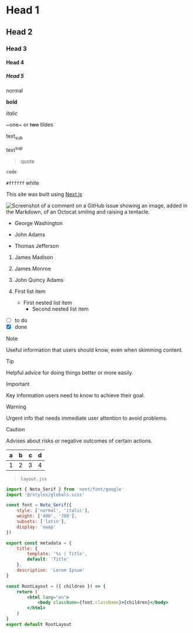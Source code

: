 <!-- const metadata = { title: "Guide", tags: ["guide", "template"] } -->

# Head 1
## Head 2
### Head 3
#### Head 4
##### Head 5

normal

**bold**

*italic*

~one~ or ~~two~~ tildes

text<sub>sub</sub>

text<sup>sup</sup>

> quote

`code`

`#ffffff` white

This site was built using [Next.js](https://nextjs.org/)

![Screenshot of a comment on a GitHub issue showing an image, added in the Markdown, of an Octocat smiling and raising a tentacle.](https://myoctocat.com/assets/images/base-octocat.svg)

- George Washington
* John Adams
+ Thomas Jefferson

1. James Madison
2. James Monroe
3. John Quincy Adams


1. First list item
   - First nested list item
     - Second nested list item

* [ ] to do
* [x] done

> [!NOTE]
> Useful information that users should know, even when skimming content.

> [!TIP]
> Helpful advice for doing things better or more easily.

> [!IMPORTANT]
> Key information users need to know to achieve their goal.

> [!WARNING]
> Urgent info that needs immediate user attention to avoid problems.

> [!CAUTION]
> Advises about risks or negative outcomes of certain actions.


| a | b  |  c |  d  |
| - | :- | -: | :-: |
| 1 | 2 | 3 | 4 |

> `layout.jsx`

```jsx
import { Noto_Serif } from 'next/font/google'
import '@/styles/globals.scss'

const font = Noto_Serif({
	style: ['normal', 'italic'],
	weight: ['400', '700'],
	subsets: ['latin'],
	display: 'swap'
})

export const metadata = {
	title: {
		template: '%s | Title',
		default: 'Title'
	},
	description: 'Lorem Ipsum'
}

const RootLayout = ({ children }) => {
	return (
		<html lang="en">
			<body className={font.className}>{children}</body>
		</html>
	)
}
export default RootLayout

```
